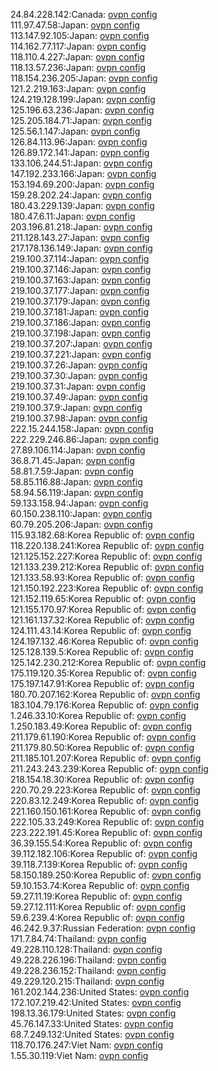 24.84.228.142:Canada: [ovpn config](vpn/24_84_228_142.ovpn)  
111.97.47.58:Japan: [ovpn config](vpn/111_97_47_58.ovpn)  
113.147.92.105:Japan: [ovpn config](vpn/113_147_92_105.ovpn)  
114.162.77.117:Japan: [ovpn config](vpn/114_162_77_117.ovpn)  
118.110.4.227:Japan: [ovpn config](vpn/118_110_4_227.ovpn)  
118.13.57.236:Japan: [ovpn config](vpn/118_13_57_236.ovpn)  
118.154.236.205:Japan: [ovpn config](vpn/118_154_236_205.ovpn)  
121.2.219.163:Japan: [ovpn config](vpn/121_2_219_163.ovpn)  
124.219.128.199:Japan: [ovpn config](vpn/124_219_128_199.ovpn)  
125.196.63.236:Japan: [ovpn config](vpn/125_196_63_236.ovpn)  
125.205.184.71:Japan: [ovpn config](vpn/125_205_184_71.ovpn)  
125.56.1.147:Japan: [ovpn config](vpn/125_56_1_147.ovpn)  
126.84.113.96:Japan: [ovpn config](vpn/126_84_113_96.ovpn)  
126.89.172.141:Japan: [ovpn config](vpn/126_89_172_141.ovpn)  
133.106.244.51:Japan: [ovpn config](vpn/133_106_244_51.ovpn)  
147.192.233.166:Japan: [ovpn config](vpn/147_192_233_166.ovpn)  
153.194.69.200:Japan: [ovpn config](vpn/153_194_69_200.ovpn)  
159.28.202.24:Japan: [ovpn config](vpn/159_28_202_24.ovpn)  
180.43.229.139:Japan: [ovpn config](vpn/180_43_229_139.ovpn)  
180.47.6.11:Japan: [ovpn config](vpn/180_47_6_11.ovpn)  
203.196.81.218:Japan: [ovpn config](vpn/203_196_81_218.ovpn)  
211.128.143.27:Japan: [ovpn config](vpn/211_128_143_27.ovpn)  
217.178.136.149:Japan: [ovpn config](vpn/217_178_136_149.ovpn)  
219.100.37.114:Japan: [ovpn config](vpn/219_100_37_114.ovpn)  
219.100.37.146:Japan: [ovpn config](vpn/219_100_37_146.ovpn)  
219.100.37.163:Japan: [ovpn config](vpn/219_100_37_163.ovpn)  
219.100.37.177:Japan: [ovpn config](vpn/219_100_37_177.ovpn)  
219.100.37.179:Japan: [ovpn config](vpn/219_100_37_179.ovpn)  
219.100.37.181:Japan: [ovpn config](vpn/219_100_37_181.ovpn)  
219.100.37.186:Japan: [ovpn config](vpn/219_100_37_186.ovpn)  
219.100.37.198:Japan: [ovpn config](vpn/219_100_37_198.ovpn)  
219.100.37.207:Japan: [ovpn config](vpn/219_100_37_207.ovpn)  
219.100.37.221:Japan: [ovpn config](vpn/219_100_37_221.ovpn)  
219.100.37.26:Japan: [ovpn config](vpn/219_100_37_26.ovpn)  
219.100.37.30:Japan: [ovpn config](vpn/219_100_37_30.ovpn)  
219.100.37.31:Japan: [ovpn config](vpn/219_100_37_31.ovpn)  
219.100.37.49:Japan: [ovpn config](vpn/219_100_37_49.ovpn)  
219.100.37.9:Japan: [ovpn config](vpn/219_100_37_9.ovpn)  
219.100.37.98:Japan: [ovpn config](vpn/219_100_37_98.ovpn)  
222.15.244.158:Japan: [ovpn config](vpn/222_15_244_158.ovpn)  
222.229.246.86:Japan: [ovpn config](vpn/222_229_246_86.ovpn)  
27.89.106.114:Japan: [ovpn config](vpn/27_89_106_114.ovpn)  
36.8.71.45:Japan: [ovpn config](vpn/36_8_71_45.ovpn)  
58.81.7.59:Japan: [ovpn config](vpn/58_81_7_59.ovpn)  
58.85.116.88:Japan: [ovpn config](vpn/58_85_116_88.ovpn)  
58.94.56.119:Japan: [ovpn config](vpn/58_94_56_119.ovpn)  
59.133.158.94:Japan: [ovpn config](vpn/59_133_158_94.ovpn)  
60.150.238.110:Japan: [ovpn config](vpn/60_150_238_110.ovpn)  
60.79.205.206:Japan: [ovpn config](vpn/60_79_205_206.ovpn)  
115.93.182.68:Korea Republic of: [ovpn config](vpn/115_93_182_68.ovpn)  
118.220.138.241:Korea Republic of: [ovpn config](vpn/118_220_138_241.ovpn)  
121.125.152.227:Korea Republic of: [ovpn config](vpn/121_125_152_227.ovpn)  
121.133.239.212:Korea Republic of: [ovpn config](vpn/121_133_239_212.ovpn)  
121.133.58.93:Korea Republic of: [ovpn config](vpn/121_133_58_93.ovpn)  
121.150.192.223:Korea Republic of: [ovpn config](vpn/121_150_192_223.ovpn)  
121.152.119.65:Korea Republic of: [ovpn config](vpn/121_152_119_65.ovpn)  
121.155.170.97:Korea Republic of: [ovpn config](vpn/121_155_170_97.ovpn)  
121.161.137.32:Korea Republic of: [ovpn config](vpn/121_161_137_32.ovpn)  
124.111.43.14:Korea Republic of: [ovpn config](vpn/124_111_43_14.ovpn)  
124.197.132.46:Korea Republic of: [ovpn config](vpn/124_197_132_46.ovpn)  
125.128.139.5:Korea Republic of: [ovpn config](vpn/125_128_139_5.ovpn)  
125.142.230.212:Korea Republic of: [ovpn config](vpn/125_142_230_212.ovpn)  
175.119.120.35:Korea Republic of: [ovpn config](vpn/175_119_120_35.ovpn)  
175.197.147.91:Korea Republic of: [ovpn config](vpn/175_197_147_91.ovpn)  
180.70.207.162:Korea Republic of: [ovpn config](vpn/180_70_207_162.ovpn)  
183.104.79.176:Korea Republic of: [ovpn config](vpn/183_104_79_176.ovpn)  
1.246.33.10:Korea Republic of: [ovpn config](vpn/1_246_33_10.ovpn)  
1.250.183.49:Korea Republic of: [ovpn config](vpn/1_250_183_49.ovpn)  
211.179.61.190:Korea Republic of: [ovpn config](vpn/211_179_61_190.ovpn)  
211.179.80.50:Korea Republic of: [ovpn config](vpn/211_179_80_50.ovpn)  
211.185.101.207:Korea Republic of: [ovpn config](vpn/211_185_101_207.ovpn)  
211.243.243.239:Korea Republic of: [ovpn config](vpn/211_243_243_239.ovpn)  
218.154.18.30:Korea Republic of: [ovpn config](vpn/218_154_18_30.ovpn)  
220.70.29.223:Korea Republic of: [ovpn config](vpn/220_70_29_223.ovpn)  
220.83.12.249:Korea Republic of: [ovpn config](vpn/220_83_12_249.ovpn)  
221.160.150.161:Korea Republic of: [ovpn config](vpn/221_160_150_161.ovpn)  
222.105.33.249:Korea Republic of: [ovpn config](vpn/222_105_33_249.ovpn)  
223.222.191.45:Korea Republic of: [ovpn config](vpn/223_222_191_45.ovpn)  
36.39.155.54:Korea Republic of: [ovpn config](vpn/36_39_155_54.ovpn)  
39.112.182.106:Korea Republic of: [ovpn config](vpn/39_112_182_106.ovpn)  
39.118.7.139:Korea Republic of: [ovpn config](vpn/39_118_7_139.ovpn)  
58.150.189.250:Korea Republic of: [ovpn config](vpn/58_150_189_250.ovpn)  
59.10.153.74:Korea Republic of: [ovpn config](vpn/59_10_153_74.ovpn)  
59.27.11.19:Korea Republic of: [ovpn config](vpn/59_27_11_19.ovpn)  
59.27.12.111:Korea Republic of: [ovpn config](vpn/59_27_12_111.ovpn)  
59.6.239.4:Korea Republic of: [ovpn config](vpn/59_6_239_4.ovpn)  
46.242.9.37:Russian Federation: [ovpn config](vpn/46_242_9_37.ovpn)  
171.7.84.74:Thailand: [ovpn config](vpn/171_7_84_74.ovpn)  
49.228.110.128:Thailand: [ovpn config](vpn/49_228_110_128.ovpn)  
49.228.226.196:Thailand: [ovpn config](vpn/49_228_226_196.ovpn)  
49.228.236.152:Thailand: [ovpn config](vpn/49_228_236_152.ovpn)  
49.229.120.215:Thailand: [ovpn config](vpn/49_229_120_215.ovpn)  
161.202.144.236:United States: [ovpn config](vpn/161_202_144_236.ovpn)  
172.107.219.42:United States: [ovpn config](vpn/172_107_219_42.ovpn)  
198.13.36.179:United States: [ovpn config](vpn/198_13_36_179.ovpn)  
45.76.147.33:United States: [ovpn config](vpn/45_76_147_33.ovpn)  
68.7.249.132:United States: [ovpn config](vpn/68_7_249_132.ovpn)  
118.70.176.247:Viet Nam: [ovpn config](vpn/118_70_176_247.ovpn)  
1.55.30.119:Viet Nam: [ovpn config](vpn/1_55_30_119.ovpn)  
